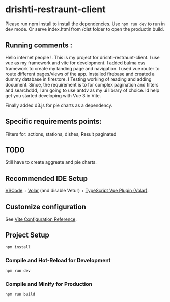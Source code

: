 # drishti-restraunt-client
Please run npm install to install the dependencies.
Use `npm run dev` to run in dev mode.
Or serve index.html from /dist folder to open the productin build.

## Running comments :
Hello internet people !.
This is my project for drishti-restraunt-client.
I use vue as my framework and vite for development.
I added bulma css framework to create my landing page and navigation.
I used vue router to route different pages/views of the app.
Installed firebase and created a dummy database in firestore.
I Testing working of reading and adding document.
Since, the requirement is to for complex pagination and filters and searchddd, I am going to use antdv as my ui library of choice.
ld help get you started developing with Vue 3 in Vite.

Finally added d3.js for pie charts as a dependency.

## Specific requirements points:
Filters for:
    actions,
    stations,
    dishes,
Result paginated
## TODO
Still have to create aggreate and pie charts.

## Recommended IDE Setup

[VSCode](https://code.visualstudio.com/) + [Volar](https://marketplace.visualstudio.com/items?itemName=Vue.volar) (and disable Vetur) + [TypeScript Vue Plugin (Volar)](https://marketplace.visualstudio.com/items?itemName=Vue.vscode-typescript-vue-plugin).

## Customize configuration

See [Vite Configuration Reference](https://vitejs.dev/config/).

## Project Setup

```sh
npm install
```

### Compile and Hot-Reload for Development

```sh
npm run dev
```

### Compile and Minify for Production

```sh
npm run build
```
